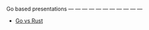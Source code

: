 Go based presentations
 — — — — — — — — — — — 
* [Go vs Rust](https://talks.godoc.org/github.com/frustrated-owlbear/slides/go-vs-rust.slide)
